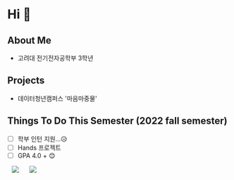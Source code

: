 # Hi 👋
## About Me
- 고려대 전기전자공학부 3학년

## Projects
- 데이터청년캠퍼스 '마음마중물' 

## Things To Do This Semester (2022 fall semester)
- [ ] 학부 인턴 지원...😥
- [ ] Hands 프로젝트
- [ ] GPA 4.0 +
😊

<img src="https://img.shields.io/badge/표현하고자 하는 말-색상?style=flat-square&logo=simpleicons에서 지칭하는 아이콘명&logoColor=아이콘색상" style="height : auto; margin-left : 10px; margin-right : 10px;"/>

<img src="https://img.shields.io/badge/JavaScript-F7DF1E?style=flat-square&logo=JavaScript&logoColor=white" style="height : auto; margin-left : 10px; margin-right : 10px;"/>

<!--
**KR-0822/KR-0822** is a ✨ _special_ ✨ repository because its `README.md` (this file) appears on your GitHub profile.

Here are some ideas to get you started:

- 🔭 I’m currently working on ...
- 🌱 I’m currently learning ...
- 👯 I’m looking to collaborate on ...
- 🤔 I’m looking for help with ...
- 💬 Ask me about ...
- 📫 How to reach me: ...
- 😄 Pronouns: ...
- ⚡ Fun fact: ...
-->
